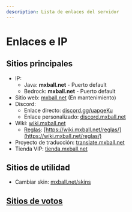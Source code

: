 ```yaml
---
description: Lista de enlaces del servidor
---
```


# Enlaces e IP

## Sitios principales

* IP:
  * Java: **mxball.net** - Puerto default
  * Bedrock: **mxball.net** - Puerto default
* Sitio web: [mxball.net](https://mxball.net) \(En mantenimiento\)
* Discord:
  * Enlace directo:  [discord.gg/uapqeKu](https://discord.gg/uapqeKu)
  * Enlace personalizado: [discord.mxball.net](https://discord.mxball.net)
* Wiki: [wiki.mxball.net](https://wiki.mxball.net)
  * [Reglas](reglas/reglas.md): [https://wiki.mxball.net/reglas/](https://wiki.mxball.net/reglas/)
* Proyecto de traducción: [translate.mxball.net](https://translate.mxball.net)
* Tienda VIP: [tienda.mxball.net](https://tienda.mxball.net)

## Sitios de utilidad

* Cambiar skin: [mxball.net/skins](https://mxball.net/skins)

## [Sitios de votos](votos.md)

